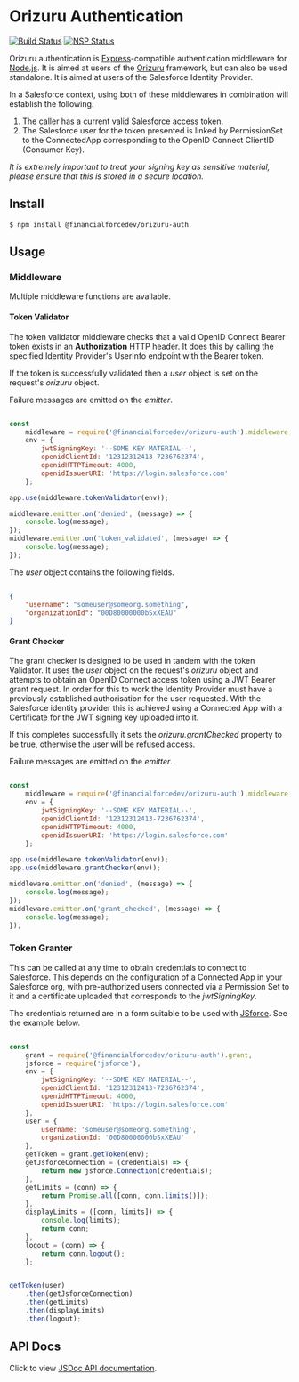 # Orizuru Authentication


[![Build Status](https://travis-ci.org/financialforcedev/orizuru-auth.svg?branch=master)](https://travis-ci.org/financialforcedev/orizuru-auth)
[![NSP Status](https://nodesecurity.io/orgs/ffres/projects/4bb1b8ba-4d1b-4960-b5ad-3e1cf4e4e154/badge)](https://nodesecurity.io/orgs/ffres/projects/4bb1b8ba-4d1b-4960-b5ad-3e1cf4e4e154)

Orizuru authentication is [Express](http://expressjs.com/)-compatible authentication
middleware for [Node.js](http://nodejs.org/). It is aimed at users of the [Orizuru](https://www.npmjs.com/package/@financialforcedev/orizuru) framework, but can also be used standalone. It is aimed at users of the Salesforce Identity Provider.

In a Salesforce context, using both of these middlewares in combination will establish the following.

1. The caller has a current valid Salesforce access token.
2. The Salesforce user for the token presented is linked by PermissionSet to the ConnectedApp corresponding to the OpenID Connect ClientID (Consumer Key).

*It is extremely important to treat your signing key as sensitive material, please ensure that this is stored in a secure location.*

## Install

```
$ npm install @financialforcedev/orizuru-auth
```

## Usage

### Middleware

Multiple middleware functions are available.

#### Token Validator

The token validator middleware checks that a valid OpenID Connect Bearer token exists in an **Authorization** HTTP header. It does this by calling the specified Identity Provider's UserInfo endpoint with the Bearer token.

If the token is successfully validated then a *user* object is set on the request's *orizuru* object.

Failure messages are emitted on the *emitter*.

```javascript

const
	middleware = require('@financialforcedev/orizuru-auth').middleware,
	env = {
		jwtSigningKey: '--SOME KEY MATERIAL--',
		openidClientId: '12312312413-7236762374',
		openidHTTPTimeout: 4000,
		openidIssuerURI: 'https://login.salesforce.com'
	};

app.use(middleware.tokenValidator(env));

middleware.emitter.on('denied', (message) => {
	console.log(message);
});
middleware.emitter.on('token_validated', (message) => {
	console.log(message);
});


```

The *user* object contains the following fields.

```json

{
	"username": "someuser@someorg.something",
	"organizationId": "00D80000000bSxXEAU"
}

```

#### Grant Checker

The grant checker is designed to be used in tandem with the token Validator. It uses the *user* object on the request's *orizuru* object and attempts to obtain an OpenID Connect access token using a JWT Bearer grant request. In order for this to work the Identity Provider must have a previously established authorisation for the user requested. With the Salesforce identity provider this is achieved using a Connected App with a Certificate for the JWT signing key uploaded into it.

If this completes successfully it sets the *orizuru.grantChecked* property to be true, otherwise the user will be refused access.

Failure messages are emitted on the *emitter*.

```javascript

const
	middleware = require('@financialforcedev/orizuru-auth').middleware,
	env = {
		jwtSigningKey: '--SOME KEY MATERIAL--',
		openidClientId: '12312312413-7236762374',
		openidHTTPTimeout: 4000,
		openidIssuerURI: 'https://login.salesforce.com'
	};

app.use(middleware.tokenValidator(env));
app.use(middleware.grantChecker(env));

middleware.emitter.on('denied', (message) => {
    console.log(message);
});
middleware.emitter.on('grant_checked', (message) => {
	console.log(message);
});


```

### Token Granter

This can be called at any time to obtain credentials to connect to Salesforce. This depends on the configuration of a Connected App in your Salesforce org, with pre-authorized users connected via a Permission Set to it and a certificate uploaded that corresponds to the *jwtSigningKey*.

The credentials returned are in a form suitable to be used with [JSforce](https://jsforce.github.io/). See the example below.

```javascript

const
	grant = require('@financialforcedev/orizuru-auth').grant,
	jsforce = require('jsforce'),
	env = {
		jwtSigningKey: '--SOME KEY MATERIAL--',
		openidClientId: '12312312413-7236762374',
		openidHTTPTimeout: 4000,
		openidIssuerURI: 'https://login.salesforce.com'
	},
	user = {
		username: 'someuser@someorg.something',
		organizationId: '00D80000000bSxXEAU'
	},
	getToken = grant.getToken(env);
	getJsforceConnection = (credentials) => {
		return new jsforce.Connection(credentials);
	},
	getLimits = (conn) => {
		return Promise.all([conn, conn.limits()]);
	},
	displayLimits = ([conn, limits]) => {
		console.log(limits);
		return conn;
	},
	logout = (conn) => {
		return conn.logout();
	};


getToken(user)
	.then(getJsforceConnection)
	.then(getLimits)
	.then(displayLimits)
	.then(logout);

```
## API Docs

Click to view [JSDoc API documentation](http://htmlpreview.github.io/?https://github.com/financialforcedev/orizuru-auth/blob/master/doc/index.html).

